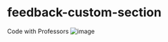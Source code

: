 # feedback-custom-section
Code with Professors
![image](https://github.com/user-attachments/assets/37b0918a-c8f8-4f4d-9aa8-6e5f4b0a9c7c)
